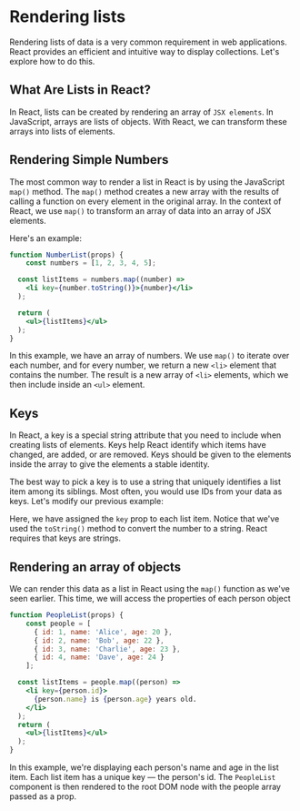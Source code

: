 # Rendering lists

Rendering lists of data is a very common requirement in web applications. React provides an efficient and intuitive way to display collections. Let's explore how to do this.

## What Are Lists in React?

In React, lists can be created by rendering an array of `JSX elements`. In JavaScript, arrays are lists of objects. With React, we can transform these arrays into lists of elements.

## Rendering Simple Numbers

The most common way to render a list in React is by using the JavaScript `map()` method. The `map()` method creates a new array with the results of calling a function on every element in the original array. In the context of React, we use `map()` to transform an array of data into an array of JSX elements.

Here's an example:

```jsx
function NumberList(props) {
	const numbers = [1, 2, 3, 4, 5];

  const listItems = numbers.map((number) =>
    <li key={number.toString()}>{number}</li>
  );

  return (
    <ul>{listItems}</ul>
  );
}
```

In this example, we have an array of numbers. We use `map()` to iterate over each number, and for every number, we return a new `<li>` element that contains the number. The result is a new array of `<li>` elements, which we then include inside an `<ul>` element.

## Keys

In React, a key is a special string attribute that you need to include when creating lists of elements. Keys help React identify which items have changed, are added, or are removed. Keys should be given to the elements inside the array to give the elements a stable identity.

The best way to pick a key is to use a string that uniquely identifies a list item among its siblings. Most often, you would use IDs from your data as keys. Let's modify our previous example:

Here, we have assigned the `key` prop to each list item. Notice that we've used the `toString()` method to convert the number to a string. React requires that keys are strings.

## Rendering an array of objects

We can render this data as a list in React using the `map()` function as we've seen earlier. This time, we will access the properties of each person object

```jsx
function PeopleList(props) {
	const people = [
	  { id: 1, name: 'Alice', age: 20 },
	  { id: 2, name: 'Bob', age: 22 },
	  { id: 3, name: 'Charlie', age: 23 },
	  { id: 4, name: 'Dave', age: 24 }
	];

  const listItems = people.map((person) =>
    <li key={person.id}>
      {person.name} is {person.age} years old.
    </li>
  );
  return (
    <ul>{listItems}</ul>
  );
}
```

In this example, we're displaying each person's name and age in the list item. Each list item has a unique key — the person's id. The `PeopleList` component is then rendered to the root DOM node with the people array passed as a prop.